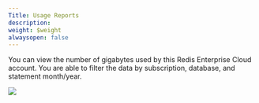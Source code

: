 ```yaml
---
Title: Usage Reports
description: 
weight: $weight
alwaysopen: false
---
```

You can view the number of gigabytes used by this Redis Enterprise Cloud
account. You are able to filter the data by subscription, database, and
statement month/year.

![](/images/rc/usage_report.png?width=1000&height=712)
